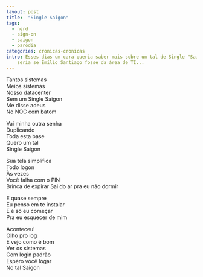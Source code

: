 ```yaml
---
layout: post
title:  "Single Saigon"
tags:
  - nerd
  - sign-on
  - saigon
  - paródia
categories: cronicas-cronicas
intro: Esses dias um cara queria saber mais sobre um tal de Single "Saigon". Comecei então a imaginar como
    seria se Emílio Santiago fosse da área de TI...
---
```


Tantos sistemas  
Meios sistemas  
Nosso datacenter  
Sem um Single Saigon  
Me disse adeus  
No NOC com batom  

Vai minha outra senha  
Duplicando  
Toda esta base  
Quero um tal  
Single Saigon  

Sua tela simplifica  
Todo logon  
Às vezes  
Você falha com o PIN  
Brinca de expirar
Sai do ar pra eu não dormir  

E quase sempre  
Eu penso em te instalar  
E é só eu começar  
Pra eu esquecer de mim  

Aconteceu!  
Olho pro log  
E vejo como é bom  
Ver os sistemas  
Com login padrão  
Espero você logar  
No tal Saigon  
